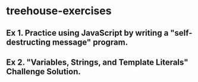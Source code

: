 # treehouse-exercises
## Ex 1. Practice using JavaScript by writing a "self-destructing message" program. 
## Ex 2. "Variables, Strings, and Template Literals" Challenge Solution. 
